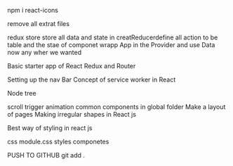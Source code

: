  
npm i react-icons


  remove all extrat files 


<!-- simple Practce redux  -->
redux store store all data and state in
creatReducerdefine all action to be table and the stae of componet
wrapp App in the Provider and use Data now any wher we wanted

Basic starter app of React Redux and Router 

Setting up the nav Bar
Concept of service worker in React

Node tree

scroll trigger animation
common components in global folder
Make a layout of pages 
Making irregular shapes in React js

Best way of styling in react js

css
module.css
styles componetes


PUSH TO GITHUB
git add .


